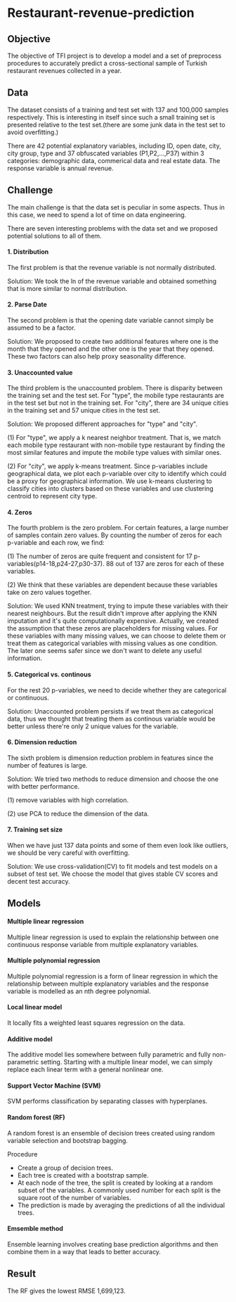 # Restaurant-revenue-prediction
## **Objective**
The objective of TFI project is to develop a model and a set of preprocess procedures to accurately predict a cross-sectional sample of Turkish restaurant revenues collected in a year.

## **Data**
The dataset consists of a training and test set with 137 and 100,000 samples respectively. This is interesting in itself since such a small training set is presented relative to the test set.(there are some junk data in the test set to avoid overfitting.) 

There are 42 potential explanatory variables, including ID, open date, city, city group, type and 37 obfuscated variables (P1,P2,...,P37) within 3 categories: demographic data, commerical data and real estate data. The response variable is annual revenue.

## **Challenge**
The main challenge is that the data set is peculiar in some aspects. Thus in this case, we need to spend a lot of time on data engineering.

There are seven interesting problems with the data set and we proposed potential solutions to all of them.
#### 1. Distribution
The first problem is that the revenue variable is not normally distributed. 

Solution: We took the ln of the revenue variable and obtained something that is more similar to normal distribution. 

#### 2. Parse Date
The second problem is that the opening date variable cannot simply be assumed to be a factor. 

Solution: We proposed to create two additional features where one is the month that they opened and the other one is the year that they opened. These two factors can also help proxy seasonality difference. 

#### 3. Unaccounted value
The third problem is the unaccounted problem. There is disparity between the training set and the test set. For "type", the mobile type restaurants are in the test set but not in the training set. For "city", there are 34 unique cities in the training set and 57 unique cities in the test set. 

Solution: We proposed different approaches for "type" and "city". 

(1) For "type", we apply a k nearest neighbor treatment. That is, we match each mobile type restaurant with non-mobile type restaurant by finding the most similar features and impute the mobile type values with similar ones. 

(2) For "city", we apply k-means treatment. Since p-variables include geographical data, we plot each p-variable over city to identify which could be a proxy for geographical information. We use k-means clustering to classify cities into clusters based on these variables and use clustering centroid to represent city type. 

#### 4. Zeros
The fourth problem is the zero problem. For certain features, a large number of samples contain zero values. By counting the number of zeros for each p-variable and each row, we find:

(1) The number of zeros are quite frequent and consistent for 17 p-variables(p14-18,p24-27,p30-37). 88 out of 137 are zeros for each of these variables.

(2) We think that these variables are dependent because these variables take on zero values together. 

Solution: We used KNN treatment, trying to impute these variables with their nearest neighbours. But the result didn't improve after applying the KNN imputation and it's quite computationally expensive. Actually, we created the assumption that these zeros are placeholders for missing values. For these variables with many missing values, we can choose to delete them or treat them as categorical variables with missing values as one condition. The later one seems safer since we don't want to delete any useful information. 

#### 5. Categorical vs. continous
For the rest 20 p-variables, we need to decide whether they are categorical or continuous. 

Solution: Unaccounted problem persists if we treat them as categorical data, thus we thought that treating them as continous variable would be better unless there're only 2 unique values for the variable. 

#### 6. Dimension reduction
The sixth problem is dimension reduction problem in features since the number of features is large. 

Solution: We tried two methods to reduce dimension and choose the one with better performance. 

(1) remove variables with high correlation. 

(2) use PCA to reduce the dimension of the data.

#### 7. Training set size
When we have just 137 data points and some of them even look like outliers, we should be very careful with overfitting.

Solution: We use cross-validation(CV) to fit models and test models on a subset of test set. We choose the model that gives stable CV scores and decent test accuracy. 

## **Models**
#### Multiple linear regression
Multiple linear regression is used to explain the relationship between one continuous response variable from multiple explanatory variables.

#### Multiple polynomial regression
Multiple polynomial regression is a form of linear regression in which the relationship between multiple explanatory variables and the response variable is modelled as an nth degree polynomial. 

#### Local linear model 
It locally fits a weighted least squares regression on the data. 

#### Additive model
The additive model lies somewhere between fully parametric and fully non-parametric setting. Starting with a multiple linear model, we can simply replace each linear term with a general nonlinear one. 

#### Support Vector Machine (SVM)
SVM performs classification by separating classes with hyperplanes. 

#### Random forest (RF)
A random forest is an ensemble of decision trees created using random variable selection and bootstrap bagging. 

Procedure
- Create a group of decision trees.
- Each tree is created with a bootstrap sample.
- At each node of the tree, the split is created by looking at a random subset of the variables. A commonly used number for each split is the square root of the number of variables. 
- The prediction is made by averaging the predictions of all the individual trees.

#### Emsemble method
Ensemble learning involves creating base prediction algorithms and then combine them in a way that leads to better accuracy.


## **Result**
The RF gives the lowest RMSE 1,699,123.
